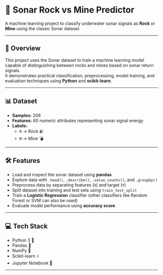 # 🚀 Sonar Rock vs Mine Predictor

A machine learning project to classify underwater sonar signals as **Rock** or **Mine** using the classic Sonar dataset.

---

## 📖 Overview

This project uses the Sonar dataset to train a machine learning model capable of distinguishing between rocks and mines based on sonar return signals.  
It demonstrates practical classification, preprocessing, model training, and evaluation techniques using **Python** and **scikit-learn**.

---

## 📊 Dataset

- **Samples:** 208  
- **Features:** 60 numeric attributes representing sonar signal energy  
- **Labels:**
  - `R` → Rock 🪨
  - `M` → Mine 💣

---

## 🛠 Features

- Load and inspect the sonar dataset using **pandas**  
- Explore data with `.head()`, `.describe()`, `.value_counts()`, and `.groupby()`  
- Preprocess data by separating features (`X`) and target (`Y`)  
- Split dataset into training and test sets using `train_test_split`  
- Train a **Logistic Regression** classifier (other classifiers like Random Forest or SVM can also be used)  
- Evaluate model performance using **accuracy score**

---

## 💻 Tech Stack

- Python 3 🐍  
- Pandas 🐼  
- NumPy 🔢  
- Scikit-learn ⚡  
- Jupyter Notebook 📓

---
